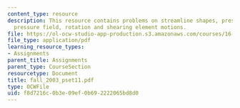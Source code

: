 ```yaml
---
content_type: resource
description: This resource contains problems on streamline shapes, pressure gradient,
  pressure field, rotation and shearing element motions.
file: https://ol-ocw-studio-app-production.s3.amazonaws.com/courses/16-01-unified-engineering-i-ii-iii-iv-fall-2005-spring-2006/f8d7216c0b3e09ef0b692222065bd8d0_fall_2003_pset11.pdf
file_type: application/pdf
learning_resource_types:
- Assignments
parent_title: Assignments
parent_type: CourseSection
resourcetype: Document
title: fall_2003_pset11.pdf
type: OCWFile
uid: f8d7216c-0b3e-09ef-0b69-2222065bd8d0
---
```

